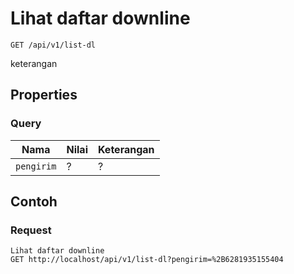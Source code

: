 # Lihat daftar downline
```http
GET /api/v1/list-dl
```
keterangan
## Properties
### Query
Nama  | Nilai | Keterangan
--- | --- | ---
<code>pengirim</code> | ? | ?

## Contoh

### Request
```http
Lihat daftar downline
GET http://localhost/api/v1/list-dl?pengirim=%2B6281935155404
```
